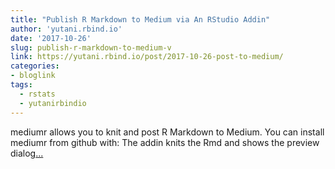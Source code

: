 ```yaml
---
title: "Publish R Markdown to Medium via An RStudio Addin"
author: 'yutani.rbind.io'
date: '2017-10-26'
slug: publish-r-markdown-to-medium-v
link: https://yutani.rbind.io/post/2017-10-26-post-to-medium/
categories:
- bloglink
tags:
  - rstats
  - yutanirbindio
---
```


mediumr allows you to knit and post R Markdown to Medium. You can install mediumr from github with: The addin knits the Rmd and shows the preview dialog[... <i class="fas fa-external-link-alt"></i>](https://yutani.rbind.io/post/2017-10-26-post-to-medium/)

